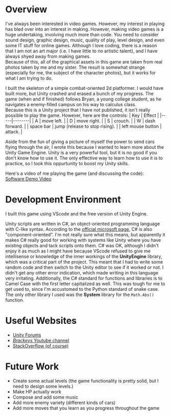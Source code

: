 # Overview

I've always been interested in video games. However, my interest in playing has bled over into an interest in making. However, making video games is a huge undertaking, involving much more than code. You need to consider sound design, graphic design, music, quality of play, level design, and even some IT stuff for online games. Although I love coding, there is a reason that I am not an art major (i.e. I have little to no artistic talent), and I have always shyed away from making games.  
Because of this, all of the graphical assets in this game are taken from real photos taken by me and my sister. The result is somewhat strange (especially for me, the subject of the character photos), but it works for what I am trying to do.

I built the skeleton of a simple combat-oriented 2d platformer. I would have built more, but Unity crashed and erased a bunch of my progress. The game (when and if finished) follows Bryan, a young college student, as he navigates a enemy-filled campus on his way to calculus class.  
Because this is a Unity project that I have not published, it isn't really possible to play the game. However, here are the controls:
| Key | Effect |
|-----|--------|
| A   | move left. |
| D   | move right. | 
| S   | crouch. |
| W   | dash forward. |
| space bar | jump (release to stop rising). |
| left mouse button | attack. |

Aside from the fun of giving a picture of myself the power to send cars flying through the air, I wrote this because I wanted to learn more about the Unity Game Engine. Unity is a very powerful tool, but it is no good if you don't know how to use it. The only effective way to learn how to use it is to practice, so I took this oppurtunity to boost my Unity skills.

Here's a video of me playing the game (and discussing the code):  
[Software Demo Video](https://youtu.be/X84fUhD8fII)

# Development Environment

I built this game using VScode and the free version of Unity Engine.

Unity scripts are written in C#, an object-oriented programming language with C-like syntax. According to the [official microsoft page](https://learn.microsoft.com/en-us/dotnet/csharp/tour-of-csharp/), C# is also "component-oriented". I'm not really sure what this means, but apparently it makes C# really good for working with systems like Unity where you have existing objects and tack scripts onto them. C# was OK, although I didn't enjoy it as much as I might have because VScode refused to give me intellisense or knowledge of the inner workings of the **UnityEngine** library, which was a critical part of the project. This meant that I had to write some random code and then switch to the Unity editor to see if it worked or not. I didn't get any other error indication, which made writing in this language very irritating. Additionally, the C# standard for functions and libraries is to Camel Case with the first letter capitalized as well. This was tough for me to get used to, since I'm accustomed to the Python standard of snake case. The only other library I used was the **System** library for the `Math.Abs()` function.

# Useful Websites

* [Unity Forums](https://forum.unity.com/)
* [*Brackeys* Youtube channel](https://www.youtube.com/@Brackeys)
* [StackOverflow (of course)](https://stackoverflow.com/)

# Future Work

* Create some actual levels (the game functionality is pretty solid, but I need to design some levels.)
* Make HP actually work
* Compose and add some music
* Add more enemy variety (different kinds of cars)
* Add more moves that you learn as you progress throughout the game
